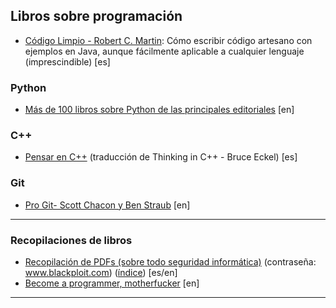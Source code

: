## Libros sobre programación

- [Código Limpio - Robert C. Martin](https://mega.nz/#!TVdRBLQA!asnHPJAbM9mTQ1asFKXT4gEg84iCff76ZQSP3Ad92lE.zip): Cómo escribir código artesano con ejemplos en Java, aunque fácilmente aplicable a cualquier lenguaje (imprescindible) [es]

### Python
- [Más de 100 libros sobre Python de las principales editoriales](https://mega.nz/#F!DgUBgAiA!xNLss3_m-51D_z1Ko0mWGQ.zip) [en]

### C++
- [Pensar en C++](http://arco.esi.uclm.es/~dvilla/pensar_en_C++/pensar_en_cpp-vol1.pdf) (traducción de Thinking in C++ - Bruce Eckel) [es]

### Git
- [Pro Git- Scott Chacon y Ben Straub](https://progit2.s3.amazonaws.com/en/2016-03-22-f3531/progit-en.1084.pdf) [en]

_________________________________________

### Recopilaciones de libros
- [Recopilación de PDFs (sobre todo seguridad informática)](https://mega.nz/#!9ddGUKCZ!Rb-ZL1Dl5nKnqAVyKhFBwG6p-j1LCJx5oltRXZybc-M.zip) (contraseña: www.blackploit.com) ([índice](https://www.blackploit.com/2013/07/recopilacion-de-pdfs-sobre-seguridad.html)) [es/en]
- [Become a programmer, motherfucker](http://programming-motherfucker.com/become.html) [en]

___________________________________________



